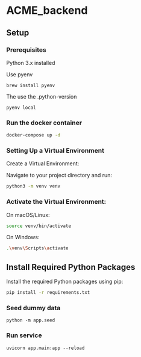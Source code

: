 # ACME_backend

## Setup

### Prerequisites

Python 3.x installed

Use pyenv

```
brew install pyenv
```

The use the .python-version

```
pyenv local
```

### Run the docker container

```bash
docker-compose up -d
```

### Setting Up a Virtual Environment

Create a Virtual Environment:

Navigate to your project directory and run:

```bash
python3 -m venv venv
```

### Activate the Virtual Environment:

On macOS/Linux:

```bash
source venv/bin/activate
```

On Windows:

```bash
.\venv\Scripts\activate
```

## Install Required Python Packages

Install the required Python packages using pip:

```bash
pip install -r requirements.txt
```

### Seed dummy data

```
python -m app.seed
```

### Run service

```
uvicorn app.main:app --reload
```
